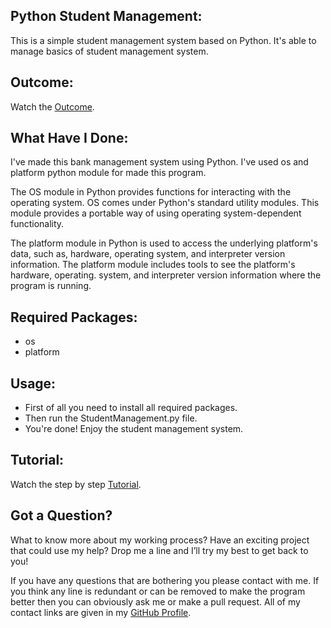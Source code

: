 ## Python Student Management:
This is a simple student management system based on Python. It's able to manage basics of student management system.


## Outcome:
Watch the <a href="#">Outcome</a>.


## What Have I Done:
I've made this bank management system using Python. I've used os and platform python module for made this program.

The OS module in Python provides functions for interacting with the operating system. OS comes under Python's standard utility modules. This module provides a portable way of using operating system-dependent functionality.

The platform module in Python is used to access the underlying platform's data, such as, hardware, operating system, and interpreter version information. The platform module includes tools to see the platform's hardware, operating. system, and interpreter version information where the program is running.


## Required Packages:
- os
- platform


## Usage:
- First of all you need to install all required packages. 
- Then run the StudentManagement.py file.
- You're done! Enjoy the student management system.


## Tutorial:
Watch the step by step <a href="#">Tutorial</a>.


## Got a Question?
What to know more about my working process? Have an exciting project that could use my help? Drop me a line and I’ll try my best to get back to you!

If you have any questions that are bothering you please contact with me. If you think any line is redundant or can be removed to make the program better then you can obviously ask me or make a pull request. All of my contact links are given in my <a href="https://github.com/mdrakibulislam-zero/"> GitHub Profile</a>.
